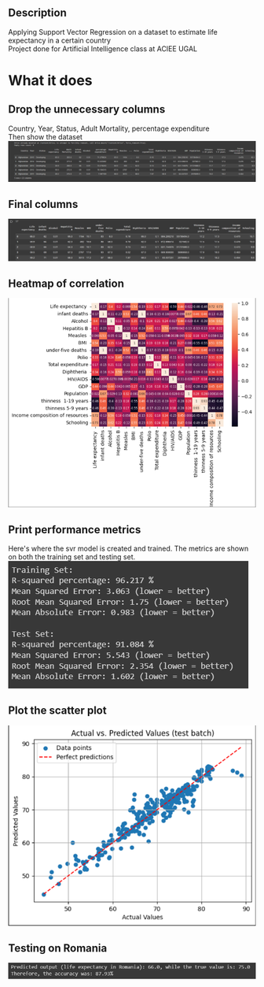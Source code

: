 ## Description
Applying Support Vector Regression on a dataset to estimate life expectancy in a certain country  
Project done for Artificial Intelligence class at ACIEE UGAL  

# What it does
## Drop the unnecessary columns
Country, Year, Status, Adult Mortality, percentage expenditure  
Then show the dataset  
![](screenshots/1.png)
## Final columns
![](screenshots/2.png)
## Heatmap of correlation
![](screenshots/3.png)
## Print performance metrics
Here's where the svr model is created and trained. The metrics are shown on both the training set and testing set.
![](screenshots/4.png)
## Plot the scatter plot
![](screenshots/5.png)
## Testing on Romania
![](screenshots/6.png)
